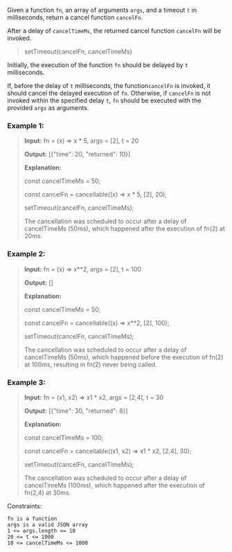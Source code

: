 Given a function `fn`, an array of arguments `args`, and a timeout `t` in milliseconds, return a cancel function `cancelFn`.

After a delay of `cancelTimeMs`, the returned cancel function `cancelFn` will be invoked.

> setTimeout(cancelFn, cancelTimeMs)

Initially, the execution of the function `fn` should be delayed by `t` milliseconds.

If, before the delay of `t` milliseconds, the function`cancelFn` is invoked, it should cancel the delayed execution of `fn`. Otherwise, if `cancelFn` is not invoked within the specified delay `t`, `fn` should be executed with the provided `args` as arguments.



### Example 1:

> **Input:** fn = (x) => x * 5, args = [2], t = 20
>
> **Output:** [{"time": 20, "returned": 10}]
>
> **Explanation:**
>
> const cancelTimeMs = 50;
>
> const cancelFn = cancellable((x) => x * 5, [2], 20);
>
> setTimeout(cancelFn, cancelTimeMs);
>
> The cancellation was scheduled to occur after a delay of cancelTimeMs (50ms), which happened after the execution of fn(2) at 20ms.

### Example 2:

> **Input:** fn = (x) => x**2, args = [2], t = 100
>
> **Output:** []
>
> **Explanation:**
>
> const cancelTimeMs = 50;
>
> const cancelFn = cancellable((x) => x**2, [2], 100);
>
> setTimeout(cancelFn, cancelTimeMs);
>
>
> The cancellation was scheduled to occur after a delay of cancelTimeMs (50ms), which happened before the execution of
> fn(2) at 100ms, resulting in fn(2) never being called.

### Example 3:

> **Input:** fn = (x1, x2) => x1 * x2, args = [2,4], t = 30
>
> **Output:** [{"time": 30, "returned": 8}]
>
> **Explanation:**
>
> const cancelTimeMs = 100;
>
> const cancelFn = cancellable((x1, x2) => x1 * x2, [2,4], 30);
>
> setTimeout(cancelFn, cancelTimeMs);
>
> The cancellation was scheduled to occur after a delay of cancelTimeMs (100ms), which happened after the execution of
>fn(2,4) at 30ms.



Constraints:

    fn is a function
    args is a valid JSON array
    1 <= args.length <= 10
    20 <= t <= 1000
    10 <= cancelTimeMs <= 1000

